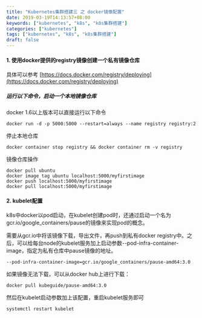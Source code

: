 ```yaml
---
title: "Kubernetes集群搭建三 之 docker镜像配置"
date: 2019-03-19T14:13:57+08:00
keywords: ["kubernetes", "k8s", "k8s集群搭建"]
categories: ["kubernetes"]
tags: ["kubernetes", "k8s", "k8s集群搭建"]
draft: false
---
```




#### 1. 使用docker提供的registry镜像创建一个私有镜像仓库
具体可以参考 [https://docs.docker.com/registry/deploying](https://docs.docker.com/registry/deploying)

##### 运行以下命令，启动一个本地镜像仓库
docker 1.6以上版本可以直接运行以下命令
```
docker run -d -p 5000:5000 --restart=always --name registry registry:2
```
停止本地仓库
```
docker container stop registry && docker container rm -v registry
```

镜像仓库操作
```
docker pull ubuntu
docker image tag ubuntu localhost:5000/myfirstimage
docker push localhost:5000/myfirstimage
docker pull localhost:5000/myfirstimage
```

#### 2. kubelet配置
k8s中docker以pod启动，在kubelet创建pod时，还通过启动一个名为gcr.io/google_containers/pause的镜像来实现pod的概念。

需要从gcr.io中将该镜像下载，导出文件，再push到私有docker registry中。之后，可以给每台node的kubelet服务加上启动参数--pod-infra-container-image，指定为私有仓库中pause镜像的地址。
```
--pod-infra-container-image=gcr.io/google_containers/pause-amd64:3.0
```
如果镜像无法下载，可以从docker hub上进行下载：
```
docker pull kubeguide/pause-amd64:3.0
```
然后在kubelet启动参数加上该配置，重启kubelet服务即可
```
systemctl restart kubelet
```





